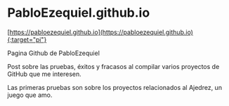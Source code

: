 # PabloEzequiel.github.io

[https://pabloezequiel.github.io](https://pabloezequiel.github.io){:target="pi"}

Pagina Github de PabloEzequiel

Post sobre las pruebas, éxitos y fracasos al compilar varios proyectos de GitHub que me interesen.

Las primeras pruebas son sobre los proyectos relacionados al Ajedrez, un juego que amo.
